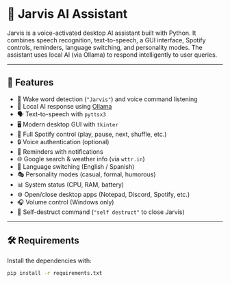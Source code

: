 
# 🤖 Jarvis AI Assistant

Jarvis is a voice-activated desktop AI assistant built with Python. It combines speech recognition, text-to-speech, a GUI interface, Spotify controls, reminders, language switching, and personality modes. The assistant uses local AI (via Ollama) to respond intelligently to user queries.

---

## 🚀 Features

- 🎤 Wake word detection (`"Jarvis"`) and voice command listening
- 🧠 Local AI response using [Ollama](https://ollama.com/)
- 🗣️ Text-to-speech with `pyttsx3`
- 🖥️ Modern desktop GUI with `tkinter`
- 🎵 Full Spotify control (play, pause, next, shuffle, etc.)
- 🔒 Voice authentication (optional)
- 📅 Reminders with notifications
- 🌐 Google search & weather info (via `wttr.in`)
- 💬 Language switching (English / Spanish)
- 🎭 Personality modes (casual, formal, humorous)
- 📊 System status (CPU, RAM, battery)
- ⚙️ Open/close desktop apps (Notepad, Discord, Spotify, etc.)
- 🎧 Volume control (Windows only)
- 🧨 Self-destruct command (`"self destruct"` to close Jarvis)

---

## 🛠 Requirements

Install the dependencies with:

```bash
pip install -r requirements.txt
